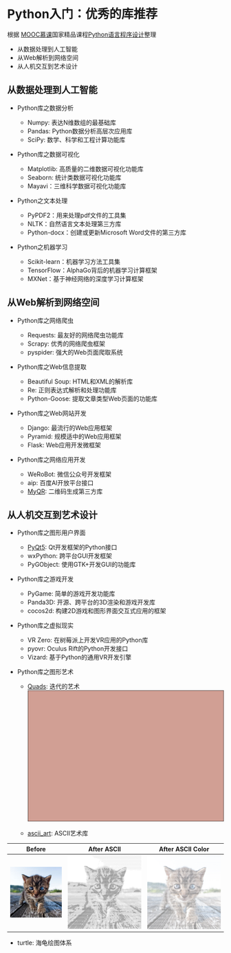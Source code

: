 # Python入门：优秀的库推荐

根据 [MOOC慕课](https://www.icourse163.org)国家精品课程[Python语言程序设计](https://www.icourse163.org/course/BIT-268001)整理

- 从数据处理到人工智能
- 从Web解析到网络空间
- 从人机交互到艺术设计

## 从数据处理到人工智能
- Python库之数据分析
  - Numpy: 表达N维数组的最基础库
  - Pandas: Python数据分析高层次应用库
  - SciPy: 数学、科学和工程计算功能库

- Python库之数据可视化
  - Matplotlib: 高质量的二维数据可视化功能库
  - Seaborn: 统计类数据可视化功能库
  - Mayavi：三维科学数据可视化功能库

- Python之文本处理
  - PyPDF2：用来处理pdf文件的工具集
  - NLTK：自然语言文本处理第三方库
  - Python-docx：创建或更新Microsoft Word文件的第三方库

- Python之机器学习
  - Scikit-learn：机器学习方法工具集
  - TensorFlow：AlphaGo背后的机器学习计算框架
  - MXNet：基于神经网络的深度学习计算框架

## 从Web解析到网络空间
- Python库之网络爬虫
  - Requests: 最友好的网络爬虫功能库
  - Scrapy: 优秀的网络爬虫框架
  - pyspider: 强大的Web页面爬取系统

- Python库之Web信息提取
  - Beautiful Soup: HTML和XML的解析库
  - Re: 正则表达式解析和处理功能库
  - Python-Goose: 提取文章类型Web页面的功能库

- Python库之Web网站开发
  - Django: 最流行的Web应用框架
  - Pyramid: 规模适中的Web应用框架
  - Flask: Web应用开发微框架

- Python库之网络应用开发
  - WeRoBot: 微信公众号开发框架
  - aip: 百度AI开放平台接口
  - [MyQR](https://github.com/sylnsfar/qrcode/blob/master/README-cn.md): 二维码生成第三方库

## 从人机交互到艺术设计
- Python库之图形用户界面
  - [PyQt5](https://pypi.org/project/PyQt5/): Qt开发框架的Python接口
  - wxPython: 跨平台GUI开发框架
  - PyGObject: 使用GTK+开发GUI的功能库

- Python库之游戏开发
  - PyGame: 简单的游戏开发功能库
  - Panda3D: 开源、跨平台的3D渲染和游戏开发库
  - cocos2d: 构建2D游戏和图形界面交互式应用的框架

- Python库之虚拟现实
  - VR Zero: 在树莓派上开发VR应用的Python库
  - pyovr: Oculus Rift的Python开发接口
  - Vizard: 基于Python的通用VR开发引擎

- Python库之图形艺术
  - [Quads](https://github.com/fogleman/Quads): 迭代的艺术
![](14.assets/17569167-a4e562a45b813767.gif)

  - [ascii_art](https://github.com/jontonsoup4/ascii_art): ASCII艺术库

|                    Before                    |                 After ASCII                  |              After ASCII Color               |
| :------------------------------------------: | :------------------------------------------: | :------------------------------------------: |
| ![](14.assets/17569167-77cd941f450dbb0f.png) | ![](14.assets/17569167-3d37c01e8354fea9.png) | ![](14.assets/17569167-cfc11c9a143fdf7f.png) |



  - turtle: 海龟绘图体系